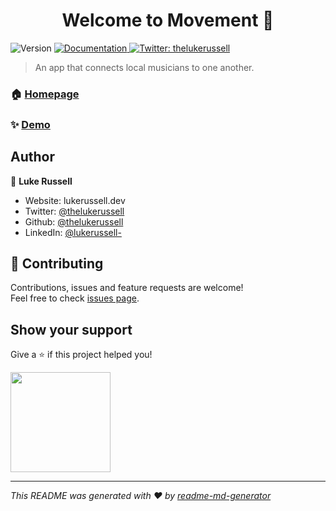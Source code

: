 <h1 align="center">Welcome to Movement 👋</h1>
<p>
  <img alt="Version" src="https://img.shields.io/badge/version-0.1.0-blue.svg?cacheSeconds=2592000" />
  <a href="https://github.com/TheLukeRussell/movement#readme" target="_blank">
    <img alt="Documentation" src="https://img.shields.io/badge/documentation-yes-brightgreen.svg" />
  </a>
  <a href="https://twitter.com/thelukerussell" target="_blank">
    <img alt="Twitter: thelukerussell" src="https://img.shields.io/twitter/follow/thelukerussell.svg?style=social" />
  </a>
</p>

> An app that connects local musicians to one another.

### 🏠 [Homepage](https://github.com/TheLukeRussell/movement#readme)

### ✨ [Demo](https://final-project-thelukerussell.herokuapp.com/)

## Author

👤 **Luke Russell**

* Website: lukerussell.dev
* Twitter: [@thelukerussell](https://twitter.com/thelukerussell)
* Github: [@thelukerussell](https://github.com/thelukerussell)
* LinkedIn: [@lukerussell-](https://linkedin.com/in/lukerussell-)

## 🤝 Contributing

Contributions, issues and feature requests are welcome!<br />Feel free to check [issues page](https://github.com/TheLukeRussell/movement/issues). 

## Show your support

Give a ⭐️ if this project helped you!

<a href="https://www.patreon.com/thelukerussell">
  <img src="https://c5.patreon.com/external/logo/become_a_patron_button@2x.png" width="160">
</a>

***
_This README was generated with ❤️ by [readme-md-generator](https://github.com/kefranabg/readme-md-generator)_